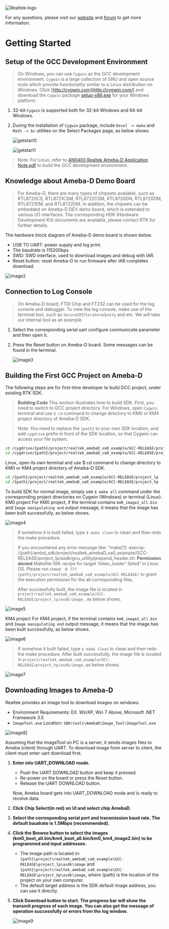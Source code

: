 
![Realtek-logo](https://logos-download.com/wp-content/uploads/2016/05/Realtek_logo_logotype.png)

For any questions, please visit our [website](https://www.amebaiot.com/en/) and [forum](https://forum.amebaiot.com/) to get more information.

# Getting Started

## Setup of the GCC Development Environment


> On Windows, you can use ``Cygwin`` as the GCC development environment. ``Cygwin`` is a large collection of GNU and open source tools which provide functionality similar to a Linux distribution on Windows.
Click [http://cygwin.com](http://cygwin.com/) and download the ``Cygwin`` package [setup-x86.exe](http://cygwin.com/setup-x86_64.exe) for your Windows platform. 

1. 32-bit ``Cygwin`` is supported both for 32-bit Windows and 64-bit Windows. 
2. During the installation of ``Cygwin`` package, include `Devel -> make` and `Math -> bc` utilities on the Select Packages page, as below shows.

   ![getstart0](https://www.amebaiot.com/wp-content/uploads/2020/02/guide_d_1.png)

   ![getstart1](https://www.amebaiot.com/wp-content/uploads/2020/02/guide_d_2.png)

> Note:
   For Linux, refer to [AN0400 Realtek Ameba-D Application Note.pdf](https://www.amebaiot.com/en/sdk-download-manual-8722dm/) to build the GCC development environment.  

## Knowledge about Ameba-D Demo Board

> For Ameba-D, there are many types of chipsets available, such as RTL8720CS, RTL8721CSM, RTL8722CSM, RTL8720DN, RTL8720DM, RTL8721DM, and RTL8722DM. 
> In addition, the chipsets can be embedded on Ameba-D DEV demo board, which is extended to various I/O interfaces. The corresponding HDK (Hardware Development Kit) documents are available, please contact RTK for further details. 

The hardware block diagram of Ameba-D demo board is shown below. 

   - USB TO UART: power supply and log print. 
   - The baudrate is 115200bps 
   - SWD: SWD interface, used to download images and debug with IAR. 
   - Reset button: reset Ameba-D to run firmware after IAR completes download.

   ![image2](https://www.amebaiot.com/wp-content/uploads/2020/02/guide_d_3.png)

## Connection to Log Console

> On Ameba-D board, FTDI Chip and FT232 can be used for the log console and debugger. To view the log console, make use of the terminal tool, such as ``SecureCRT``/``teraterm``/``putty`` and etc. We will take our internal tool as an example. 

1) Select the corresponding serial uart configure communicate parameter and then open it. 
2) Press the Reset button on Ameba-D board. Some messages can be found in the terminal.

   ![image3](https://www.amebaiot.com/wp-content/uploads/2020/02/guide_d_4.png)

## Building the First GCC Project on Ameba-D

The following steps are for first-time developer to build GCC project, under existing RTK SDK. 

> **Building Code** This section illustrates how to build SDK. 
> First, you need to switch to GCC project directory. For Windows, open ``Cygwin`` terminal and use ``$ cd`` command to change directory to KM0 or KM4 project directory of Ameba-D SDK. 

> Note:
   You need to replace the ``{path}`` to your own SDK location, and add ``cygdrive`` prefix in front of the SDK location, so that Cygwin can access your file system.

```bash
cd /cygdrive/{path}/project/realtek_amebaD_va0_example/GCC-RELEASE/project_lp
cd /cygdrive/{path}/project/realtek_amebaD_va0_example/GCC-RELEASE/project_hp
```
 
Linux, open its own terminal and use $ cd command to change directory to KM0 or KM4 project directory of Ameba-D SDK.

```bash
cd /{path}/project/realtek_amebaD_va0_example/GCC-RELEASE/project_lp
cd /{path}/project/realtek_amebaD_va0_example/GCC-RELEASE/project_hp
```

To build SDK for normal image, simply use ``$ make all`` command under the corresponding project directories on Cygwin (Windows) or terminal (Linux). 
KM0 project For KM0 project, if the terminal contains ``km0_image2_all.bin`` and ``Image manipulating end`` output message, it means that the image has been built successfully, as below shows.

![image4](https://www.amebaiot.com/wp-content/uploads/2020/02/guide_d_5.png)

> If somehow it is built failed, type ``$ make clean`` to clean and then redo the make procedure. 

> If you encountered any error message like: 
"make[1]: execvp: /{path}/ambd_sdk/project/realtek_amebaD_va0_example/GCC-RELEASE/project_lp/asdk/gnu_utility/prepend_header.sh: **Permission denied**
Makefile:198: recipe for target 'linker_loader' failed"
in Linux OS. 
Please run ``chmod -R 777 {path}/project/realtek_amebaD_va0_example/GCC-RELEASE/`` to grant the execution permission for the all corresponding files.

> After successfully built, the image file is located in ``project/realtek_amebaD_va0_example/GCC-RELEASE/project_lp/asdk/image`` , as below shows.

![image5](https://www.amebaiot.com/wp-content/uploads/2020/02/guide_d_6.png)

KM4 project For KM4 project, if the terminal contains ``km0_image2_all.bin`` and ``Image manipulating end`` output message, it means that the image has been built successfully, as below shows.

![image6](https://www.amebaiot.com/wp-content/uploads/2020/02/guide_d_7.png)

> If somehow it built failed, type ``$ make clean`` to clean and then redo the make procedure. 
> After built successfully, the image file is located in ``project/realtek_amebaD_va0_example/GCC-RELEASE/project_hp/asdk/image``, as below shows.

![image7](https://www.amebaiot.com/wp-content/uploads/2020/02/guide_d_8.png)

## Downloading Images to Ameba-D

Realtek provides an image tool to download images on windows.

  * Environment Requirements: EX. WinXP, Win 7 Above, Microsoft .NET Framework 3.5
  * ``ImageTool.exe``  Location: ``SDK\tools\AmebaD\Image_Tool\ImageTool.exe``

   ![image8](https://www.amebaiot.com/wp-content/uploads/2020/02/guide_d_9.png)]

Assuming that the ImageTool on PC is a server, it sends images files to Ameba (client) through UART. To download image from server to client, the client must enter uart download first. 

1) **Enter into UART_DOWNLOAD mode.**

   * Push the UART DOWNLOAD button and keep it pressed.
   * Re-power on the board or press the Reset button.
   * Release the UART DOWNLOAD button.
   
   Now, Ameba board gets into UART_DOWNLOAD mode and is ready to receive data. 
   
2) **Click Chip Select(in red) on UI and select chip AmebaD.**

3) **Select the corresponding serial port and transmission baud rate. The default baudrate is 1.5Mbps (recommended).**

4) **Click the Browse button to select the images (km0_boot_all.bin/km4_boot_all.bin/km0_km4_image2.bin) to be programmed and input addresses.**

   * The image path is located in: 
     ``{path}\project\realtek_amebaD_va0_example\GCC-RELEASE\project_lp\asdk\image``
     and
     ``{path}\project\realtek_amebaD_va0_example\GCC-RELEASE\project_hp\asdk\image``,
     where {path} is the location of the project on your own computer.
   * The default target address is the SDK default image address, you can use it directly.

5) **Click Download button to start. The progress bar will show the transmit progress of each image. You can also get the message of operation successfully or errors from the log window.**

   ![image9](https://www.amebaiot.com/wp-content/uploads/2020/02/guide_d_10.png)

